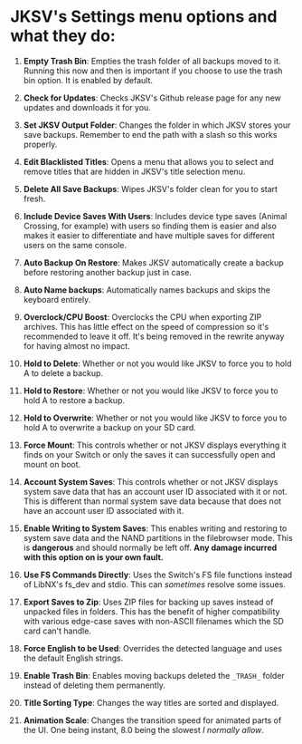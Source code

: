 # JKSV's Settings menu options and what they do:
1. **Empty Trash Bin**: Empties the trash folder of all backups moved to it. Running this now and then is important if you choose to use the trash bin option. It is enabled by default.

2. **Check for Updates**: Checks JKSV's Github release page for any new updates and downloads it for you.

3. **Set JKSV Output Folder**: Changes the folder in which JKSV stores your save backups. Remember to end the path with a slash so this works properly.

4. **Edit Blacklisted Titles**: Opens a menu that allows you to select and remove titles that are hidden in JKSV's title selection menu.

5. **Delete All Save Backups**: Wipes JKSV's folder clean for you to start fresh.

6. **Include Device Saves With Users**: Includes device type saves (Animal Crossing, for example) with users so finding them is easier and also makes it easier to differentiate and have multiple saves for different users on the same console.

7. **Auto Backup On Restore**: Makes JKSV automatically create a backup before restoring another backup just in case.

8. **Auto Name backups**: Automatically names backups and skips the keyboard entirely.

9. **Overclock/CPU Boost**: Overclocks the CPU when exporting ZIP archives. This has little effect on the speed of compression so it's recommended to leave it off. It's being removed in the rewrite anyway for having almost no impact.

10. **Hold to Delete**: Whether or not you would like JKSV to force you to hold A to delete a backup.

11. **Hold to Restore**: Whether or not you would like JKSV to force you to hold A to restore a backup.

12. **Hold to Overwrite**: Whether or not you would like JKSV to force you to hold A to overwrite a backup on your SD card.

13. **Force Mount**: This controls whether or not JKSV displays everything it finds on your Switch or only the saves it can successfully open and mount on boot.

14. **Account System Saves**: This controls whether or not JKSV displays system save data that has an account user ID associated with it or not. This is different than normal system save data because that does not have an account user ID associated with it.

15. **Enable Writing to System Saves**: This enables writing and restoring to system save data and the NAND partitions in the filebrowser mode. This is **dangerous** and should normally be left off. **Any damage incurred with this option on is your own fault.** 

16. **Use FS Commands Directly**: Uses the Switch's FS file functions instead of LibNX's fs_dev and stdio. This can _sometimes_ resolve some issues.

17. **Export Saves to Zip**: Uses ZIP files for backing up saves instead of unpacked files in folders. This has the benefit of higher compatibility with various edge-case saves with non-ASCII filenames which the SD card can't handle.

18. **Force English to be Used**: Overrides the detected language and uses the default English strings.

19. **Enable Trash Bin**: Enables moving backups deleted the `_TRASH_` folder instead of deleting them permanently.

20. **Title Sorting Type**: Changes the way titles are sorted and displayed.

22. **Animation Scale**: Changes the transition speed for animated parts of the UI. One being instant, 8.0 being the slowest _I normally allow_.
